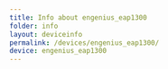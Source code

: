 ```yaml
---
title: Info about engenius_eap1300
folder: info
layout: deviceinfo
permalink: /devices/engenius_eap1300/
device: engenius_eap1300
---
```

